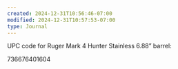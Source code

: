 ```yaml
---
created: 2024-12-31T10:56:46-07:00
modified: 2024-12-31T10:57:53-07:00
type: Journal
---
```


UPC code for Ruger Mark 4 Hunter Stainless 6.88” barrel:

736676401604
